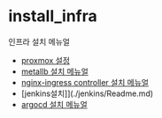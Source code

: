 # install_infra
인프라 설치 메뉴얼

* [proxmox 설정](./proxmox/Readme.md)
* [metallb 설치 메뉴얼](./metallb/Readme.md)
* [nginx-ingress controller 설치 메뉴얼](./nginx-ingress-controller/Readme.md)
* [jenkins설치]](./jenkins/Readme.md)
* [argocd 설치 메뉴얼](helm_argocd/Readme.md)
